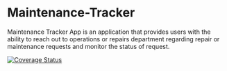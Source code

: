 # Maintenance-Tracker
Maintenance Tracker App is an application that provides users with the ability to reach out to operations or repairs department regarding repair or maintenance requests and monitor the status of request.

[![Coverage Status](https://coveralls.io/repos/github/kayroy247/Maintenance-Tracker/badge.svg?branch=master)](https://coveralls.io/github/kayroy247/Maintenance-Tracker?branch=master)
